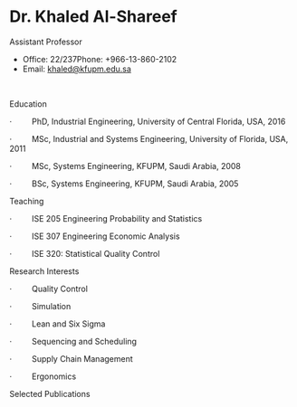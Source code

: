 #  Dr. Khaled Al-Shareef

Assistant Professor

- Office: 22/237Phone: +966-13-860-2102
- Email: khaled@kfupm.edu.sa

​

Education

·         PhD, Industrial Engineering, University of Central Florida, USA, 2016

·         MSc, Industrial and Systems Engineering, University of Florida, USA, 2011

·         MSc, Systems Engineering, KFUPM, Saudi Arabia, 2008

·         BSc, Systems Engineering, KFUPM, Saudi Arabia, 2005

Teaching

·         ISE 205 Engineering Probability and Statistics

·         ISE 307 Engineering Economic Analysis

·         ISE 320: Statistical Quality Control

Research Interests

·         Quality Control

·         Simulation

·         Lean and Six Sigma

·         Sequencing and Scheduling

·         Supply Chain Management

·         Ergonomics

Selected Publications

